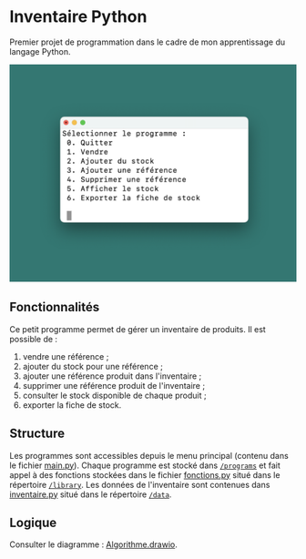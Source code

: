 # Inventaire Python

Premier projet de programmation dans le cadre de mon apprentissage du langage Python.

![Illustration.png](documentation/menu_accueil.png)

## Fonctionnalités

Ce petit programme permet de gérer un inventaire de produits. Il est possible de :
1. vendre une référence ; 
2. ajouter du stock pour une référence ; 
3. ajouter une référence produit dans l'inventaire ; 
4. supprimer une référence produit de l'inventaire ; 
5. consulter le stock disponible de chaque produit ; 
6. exporter la fiche de stock.

## Structure

Les programmes sont accessibles depuis le menu principal (contenu dans le fichier [main.py](main.py)).
Chaque programme est stocké dans [`/programs`](programs) et fait appel à des fonctions
stockées dans le fichier [fonctions.py](library/fonctions.py) situé dans le répertoire [`/library`](library). 
Les données de l'inventaire sont contenues dans [inventaire.py](data/inventaire.py) 
situé dans le répertoire [`/data`](data).

## Logique

Consulter le diagramme : [Algorithme.drawio](documentation/schéma_algorithme.drawio).

